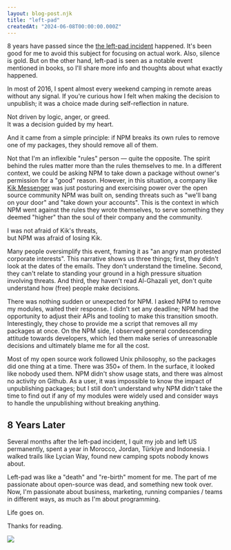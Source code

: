 ```yaml
---
layout: blog-post.njk
title: "left-pad"
createdAt: "2024-06-08T00:00:00.000Z"
---
```


8 years have passed since the [the left-pad incident](https://en.wikipedia.org/wiki/Npm_left-pad_incident) happened. It's been good for me to avoid this subject for focusing on actual work. Also, silence is gold. But on the other hand, left-pad is seen as a notable event mentioned in books, so I'll share more info and thoughts about what exactly happened.

In most of 2016, I spent almost every weekend camping in remote areas without any signal. If you're curious how I felt when making the decision to unpublish; it was a choice made during self-reflection in nature.

Not driven by logic, anger, or greed.<br />
It was a decision guided by my heart.

And it came from a simple principle: if NPM breaks its own rules to remove one of my packages, they should remove all of them.

Not that I'm an inflexible "rules" person — quite the opposite. The spirit behind the rules matter more than the rules themselves to me. In a different context, we could be asking NPM to take down a package without owner's permission for a "good" reason. However, in this situation, a company like [Kik Messenger](https://en.wikipedia.org/wiki/Kik_Messenger) was just posturing and exercising power over the open source community NPM was built on, sending threats such as "we'll bang on your door" and "take down your accounts". This is the context in which NPM went against the rules they wrote themselves, to serve something they deemed "higher" than the soul of their company and the community.

I was not afraid of Kik's threats, <br />
but NPM was afraid of losing Kik.

Many people oversimplify this event, framing it as "an angry man protested corporate interests". This narrative shows us three things; first, they didn't look at the dates of the emails. They don't understand the timeline. Second, they can't relate to standing your ground in a high pressure situation involving threats. And third, they haven't read Al-Ghazali yet, don't quite understand how (free) people make decisions.

There was nothing sudden or unexpected for NPM. I asked NPM to remove my modules, waited their response. I didn't set any deadline; NPM had the opportunity to adjust their APIs and tooling to make this transition smooth. Interestingly, they chose to provide me a script that removes all my packages at once. On the NPM side, I observed general condescending attitude towards developers, which led them make series of unreasonable decisions and ultimately blame me for all the cost.

Most of my open source work followed Unix philosophy, so the packages did one thing at a time. There was 350+ of them. In the surface, it looked like nobody used them. NPM didn't show usage stats, and there was almost no activity on Github. As a user, it was impossible to know the impact of unpublishing packages; but I still don't understand why NPM didn't take the time to find out if any of my modules were widely used and consider ways to handle the unpublishing without breaking anything.

## 8 Years Later

Several months after the left-pad incident, I quit my job and left US permanently, spent a year in Morocco, Jordan, Türkiye and Indonesia. I walked trails like Lycian Way, found new camping spots nobody knows about.

Left-pad was like a "death" and "re-birth" moment for me. The part of me passionate about open-source was dead, and something new took over. Now, I'm passionate about business, marketing, running companies / teams in different ways, as much as I'm about programming.

Life goes on.

Thanks for reading.

![](https://live.staticflickr.com/65535/51992852851_0ba272a470_b.jpg)
